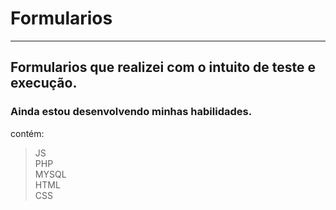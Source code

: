 # Formularios

--------------

## Formularios que realizei com o intuito de teste e execução.
### Ainda estou desenvolvendo minhas habilidades.


contém:

> JS<br>
> PHP<br>
> MYSQL<br>
> HTML<br>
> CSS<br>
